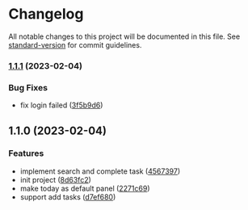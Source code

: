# Changelog

All notable changes to this project will be documented in this file. See [standard-version](https://github.com/conventional-changelog/standard-version) for commit guidelines.

### [1.1.1](https://github.com/vivaxy/alfred-ticktick/compare/v1.1.0...v1.1.1) (2023-02-04)


### Bug Fixes

* fix login failed ([3f5b9d6](https://github.com/vivaxy/alfred-ticktick/commit/3f5b9d66c38b1f044f1e625f2131362f6a7c35d8))

## 1.1.0 (2023-02-04)


### Features

* implement search and complete task ([4567397](https://github.com/vivaxy/alfred-ticktick/commit/4567397621227c994ee10f438961ed97af7bb5dc))
* init project ([8d63fc2](https://github.com/vivaxy/alfred-ticktick/commit/8d63fc201d4db4cb628d5c1ba0ff0819be18165e))
* make today as default panel ([2271c69](https://github.com/vivaxy/alfred-ticktick/commit/2271c6935de07f64364fd57c7691edd3416339ab))
* support add tasks ([d7ef680](https://github.com/vivaxy/alfred-ticktick/commit/d7ef6801bcd6aa19fafe2212e7593054d7692f96))
